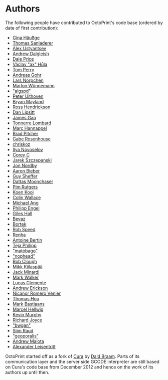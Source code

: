 # Authors

The following people have contributed to OctoPrint's code base (ordered by
date of first contribution):

  * [Gina Häußge](https://github.com/foosel)
  * [Thomas Sanladerer](https://github.com/imitation)
  * [Alex Ustyantsev](https://github.com/hudbrog)
  * [Andrew Dalgleish](https://github.com/ajd4096)
  * [Dale Price](https://github.com/daprice)
  * [Václav "ax" Hůla](https://github.com/AxTheB)
  * [Tom Perry](https://github.com/daftscience)
  * [Andreas Gohr](https://github.com/splitbrain)
  * [Lars Norpchen](https://github.com/norpchen)
  * [Marlon Wünnemann](https://github.com/marwue)
  * ["algspd"](https://github.com/algspd)
  * [Peter Uithoven](https://github.com/peteruithoven)
  * [Bryan Mayland](https://github.com/CapnBry)
  * [Ross Hendrickson](https://github.com/savorywatt)
  * [Dan Lipsitt](https://github.com/DanLipsitt)
  * [James Gao](https://github.com/jamesgao)
  * [Tonnerre Lombard](https://github.com/tonnerre)
  * [Marc Hannappel](https://github.com/Salandora)
  * [Brad Pitcher](https://github.com/brad)
  * [Gabe Rosenhouse](https://github.com/rosenhouse)
  * [chriskoz](https://github.com/chriskoz)
  * [Ilya Novoselov](https://github.com/nullie)
  * [Corey C](https://github.com/C-o-r-E)
  * [Jarek Szczepanski](https://github.com/imrahil)
  * [Jon Nordby](https://github.com/jonnor)
  * [Aaron Bieber](https://github.com/qbit)
  * [Guy Sheffer](https://github.com/guysoft)
  * [Dattas Moonchaser](https://github.com/dattas)
  * [Pim Rutgers](https://github.com/Booli)
  * [Koen Kooi](https://github.com/koenkooi)
  * [Colin Wallace](https://github.com/Wallacoloo)
  * [Michael Ang](https://github.com/mangtronix)
  * [Philipp Engel](https://github.com/nosyjoe)
  * [Giles Hall](https://github.com/vishnubob)
  * [Bevaz](https://github.com/Bevaz)
  * [Bortek](https://github.com/bortek)
  * [Rob Speed](https://github.com/rspeed)
  * [Renha](https://github.com/Renha)
  * [Antoine Bertin](https://github.com/Diaoul)
  * [Teja Philipp](https://github.com/hungerpirat)
  * ["matobago"](https://github.com/matobago)
  * ["nophead"](https://github.com/nophead)
  * [Bob Clough](https://github.com/thinkl33t)
  * [Mikk Kiilaspää](https://github.com/Mikk36)
  * [Jack Minardi](https://github.com/jminardi)
  * [Mark Walker](https://github.com/markwal)
  * [Lucas Clemente](https://github.com/lucas-clemente)
  * [Andrew Erickson](https://github.com/aerickson)
  * [Nicanor Romero Venier](https://github.com/nicanor-romero)
  * [Thomas Hou](https://github.com/masterhou)
  * [Mark Bastiaans](https://github.com/markbastiaans)
  * [Marcel Hellwig](https://github.com/punkkeks)
  * [Kevin Murphy](https://github.com/kevingelion)
  * [Richard Joyce](https://github.com/richjoyce)
  * ["bwgan"](https://github.com/bwgan)
  * [Siim Raud](https://github.com/2ndalpha)
  * ["geoporalis"](https://github.com/geoporalis)
  * [Andrew Malota](https://github.com/2bitoperations)
  * [Alexander Leisentritt](https://github.com/Alex9779)

OctoPrint started off as a fork of [Cura](https://github.com/daid/Cura) by
[Daid Braam](https://github.com/daid). Parts of its communication layer and
the server side GCODE interpreter are still based on Cura's code base from
December 2012 and hence on the work of its authors up until then.
